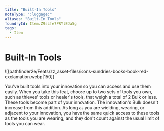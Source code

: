 ```yaml
---
title: "Built-In Tools"
noteType: ":luggage:"
aliases: "Built-In Tools"
foundryId: Item.Z9sLfe7PRYlEJa5g
tags:
  - Item
---
```


# Built-In Tools
![[pathfinder2e/Feats/zz_asset-files/icons-sundries-books-book-red-exclamation.webp|150]]

You've built tools into your innovation so you can access and use them easily. When you take this feat, choose up to two sets of tools you own, such as thieves' tools or healer's tools, that weigh a total of 2 Bulk or less. These tools become part of your innovation. The innovation's Bulk doesn't increase from this addition. As long as you are wielding, wearing, or adjacent to your innovation, you have the same quick access to these tools as the tools you are wearing, and they don't count against the usual limit of tools you can wear.
